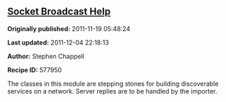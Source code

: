 ## [Socket Broadcast Help](https://code.activestate.com/recipes/577950-socket-broadcast-help)

**Originally published:** 2011-11-19 05:48:24

**Last updated:** 2011-12-04 22:18:13

**Author:** Stephen Chappell

**Recipe ID:** 577950

The classes in this module are stepping stones for building discoverable
services on a network. Server replies are to be handled by the importer.
